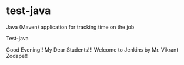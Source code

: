 # test-java
Java (Maven) application for tracking time on the job

Test-java

Good Evening!! My Dear Students!!! Welcome to Jenkins by Mr. Vikrant Zodape!!
